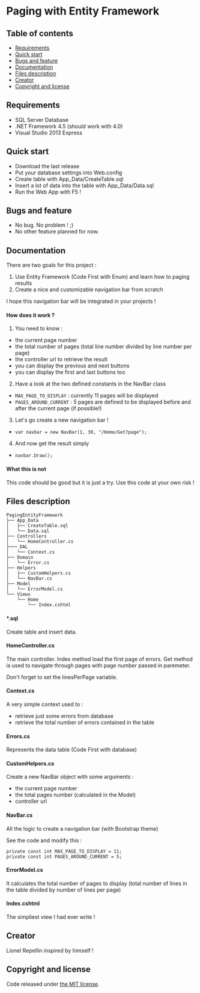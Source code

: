 ﻿Paging with Entity Framework
============================

## Table of contents

- [Requirements](#requirements)
- [Quick start](#quick-start)
- [Bugs and feature](#bugs-and-feature)
- [Documentation](#documentation)
- [Files description](#files-description)
- [Creator](#creators)
- [Copyright and license](#copyright-and-license)


## Requirements

- SQL Server Database
- .NET Framework 4.5 (should work with 4.0)
- Visual Studio 2013 Express

## Quick start

- Download the last release
- Put your database settings into Web.config
- Create table with App_Data/CreateTable.sql
- Insert a lot of data into the table with App_Data/Data.sql
- Run the Web App with F5 !

## Bugs and feature

- No bug. No problem ! ;)
- No other feature planned for now.

## Documentation

There are two goals for this project :

1. Use Entity Framework (Code First with Enum) and learn how to paging results
2. Create a nice and customizable navigation bar from scratch

I hope this navigation bar will be integrated in your projects !

#### How does it work ?

1. You need to know : 
- the current page number
- the total number of pages (total line number divided by line number per page)
- the controller url to retrieve the result
- you can display the previous and next buttons
- you can display the first and last buttons too

2. Have a look at the two defined constants in the NavBar class
- ```MAX_PAGE_TO_DISPLAY``` : currently 11 pages will be displayed
- ```PAGES_AROUND_CURRENT``` : 5 pages are defined to be displayed before and after the current page (if possible!)

3. Let's go create a new navigation bar !
- ```var navbar = new NavBar(1, 30, "/Home/Get?page");```

4. And now get the result simply
- ```navbar.Draw();```

#### What this is not

This code should be good but it is just a try. Use this code at your own risk !


## Files description

```
PagingEntityFramework
├── App_Data
│   ├── CreateTable.sql
│   └── Data.sql
├── Controllers
│   └── HomeController.cs
├─── DAL
│   └── Context.cs
├── Domain
│   └── Error.cs
├── Helpers
│   ├── CustomHelpers.cs
│   └── NavBar.cs
├── Model
│   └── ErrorModel.cs
└── Views
    └── Home
        └── Index.cshtml
```

#### *.sql

Create table and insert data.

#### HomeController.cs

The main controller. Index method load the first page of errors. Get method is used to navigate through pages with page number passed in paremeter. 

Don't forget to set the linesPerPage variable.

#### Context.cs

A very simple context used to :

- retrieve just some errors from database
- retrieve the total number of errors contained in the table

#### Errors.cs

Represents the data table (Code First with database)

#### CustomHelpers.cs

Create a new NavBar object with some arguments :

- the current page number
- the total pages number (calculated in the Model)
- controller url

#### NavBar.cs

All the logic to create a navigation bar (with Bootstrap theme) 

See the code and modify this :

```
private const int MAX_PAGE_TO_DISPLAY = 11;
private const int PAGES_AROUND_CURRENT = 5;
```

#### ErrorModel.cs

It calculates the total number of pages to display (total number of lines in the table divided by number of lines per page)

#### Index.cshtml

The simpliest view I had ever write !

## Creator

Lionel Repellin inspired by himself !

## Copyright and license

Code released under [the MIT license](https://github.com/twbs/bootstrap/blob/master/LICENSE). 